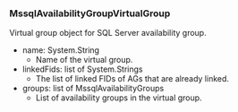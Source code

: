 ### MssqlAvailabilityGroupVirtualGroup
Virtual group object for SQL Server availability group.

- name: System.String
  - Name of the virtual group.
- linkedFids: list of System.Strings
  - The list of linked FIDs of AGs that are already linked.
- groups: list of MssqlAvailabilityGroups
  - List of availability groups in the virtual group.
